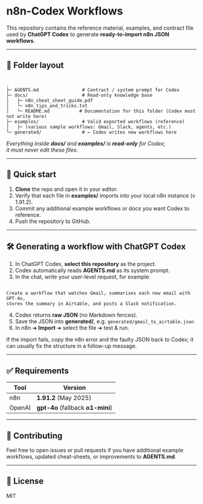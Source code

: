 # n8n-Codex Workflows

This repository contains the reference material, examples, and contract file used by **ChatGPT Codex** to generate **ready-to-import n8n JSON workflows**.

---

## 📁 Folder layout

```

.
├─ AGENTS.md                # Contract / system prompt for Codex
├─ docs/                    # Read-only knowledge base
│   ├─ n8n_cheat_sheet_guide.pdf
│   └─ n8n_tips_and_tricks.txt
│   └─ README.md           # Documentation for this folder (Codex must not write here)
├─ examples/                # Valid exported workflows (reference)
│   ├─ (various sample workflows: Gmail, Slack, agents, etc.)
└─ generated/               # ← Codex writes new workflows here

```

*Everything inside **docs/** and **examples/** is **read-only** for Codex;  
it must never edit these files.*

---

## 🚀 Quick start

1. **Clone** the repo and open it in your editor.  
2. Verify that each file in **examples/** imports into your local n8n instance (v 1.91.2).  
3. Commit any additional example workflows or docs you want Codex to reference.  
4. Push the repository to GitHub.

---

## 🛠️ Generating a workflow with ChatGPT Codex

1. In ChatGPT Codex, **select this repository** as the project.  
2. Codex automatically reads **AGENTS.md** as its system prompt.  
3. In the chat, write your user-level request, for example:

```

Create a workflow that watches Gmail, summarises each new email with GPT-4o,
stores the summary in Airtable, and posts a Slack notification.

```

4. Codex returns **raw JSON** (no Markdown fences).  
5. Save the JSON into **generated/**, e.g. `generated/gmail_to_airtable.json`
6. In n8n ➜ **Import** ➜ select the file ➜ test & run.

If the import fails, copy the n8n error and the faulty JSON back to Codex; it can usually fix the structure in a follow-up message.

---

## ✅ Requirements

| Tool | Version |
|------|---------|
| n8n  | **1.91.2** (May 2025) |
| OpenAI | **gpt-4o** (fallback **o1-mini**) |

---

## 🤝 Contributing

Feel free to open issues or pull requests if you have additional example workflows, updated cheat-sheets, or improvements to **AGENTS.md**.

---

## 📜 License

MIT
```
